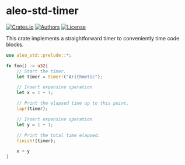 # aleo-std-timer

[![Crates.io](https://img.shields.io/crates/v/aleo-std-timer.svg?color=neon)](https://crates.io/crates/aleo-std-timer)
[![Authors](https://img.shields.io/badge/authors-Aleo-orange.svg)](https://aleo.org)
[![License](https://img.shields.io/badge/License-GPLv3-blue.svg)](./LICENSE.md)

This crate implements a straightforward timer to conveniently time code blocks.

```rust
use aleo_std::prelude::*;

fn foo() -> u32{
    // Start the timer.
    let timer = timer!("Arithmetic");

    // Insert expensive operation
    let x = 1 + 1;

    // Print the elapsed time up to this point.
    lap!(timer);

    // Insert expensive operation
    let y = 1 + 1;

    // Print the total time elapsed.
    finish!(timer);

    x + y
}
```
